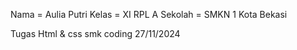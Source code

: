 Nama = Aulia Putri
Kelas = XI RPL A
Sekolah = SMKN 1 Kota Bekasi

Tugas Html & css smk coding
27/11/2024

